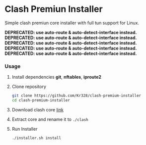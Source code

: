 # Clash Premiun Installer

Simple clash premiun core installer with full tun support for Linux.

**DEPRECATED: use auto-route & auto-detect-interface instead.**  
**DEPRECATED: use auto-route & auto-detect-interface instead.**  
**DEPRECATED: use auto-route & auto-detect-interface instead.**  
**DEPRECATED: use auto-route & auto-detect-interface instead.**  
**DEPRECATED: use auto-route & auto-detect-interface instead.**  

### Usage

1. Install dependencies **git**, **nftables**, **iproute2**

2. Clone repository

   ```bash
   git clone https://github.com/Kr328/clash-premium-installer
   cd clash-premium-installer
   ```

3. Download clash core [link](https://github.com/Dreamacro/clash/releases/tag/premium)

4. Extract core and rename it to `./clash`

5. Run Installer

   ```bash
   ./installer.sh install
   ```
